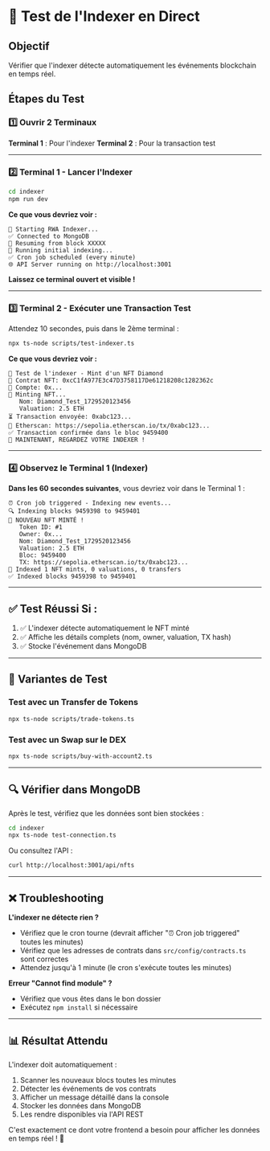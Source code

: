 # 🧪 Test de l'Indexer en Direct

## Objectif
Vérifier que l'indexer détecte automatiquement les événements blockchain en temps réel.

## Étapes du Test

### 1️⃣ Ouvrir 2 Terminaux

**Terminal 1** : Pour l'indexer
**Terminal 2** : Pour la transaction test

---

### 2️⃣ Terminal 1 - Lancer l'Indexer

```bash
cd indexer
npm run dev
```

**Ce que vous devriez voir :**
```
🚀 Starting RWA Indexer...
✅ Connected to MongoDB
📍 Resuming from block XXXXX
🔄 Running initial indexing...
✅ Cron job scheduled (every minute)
🌐 API Server running on http://localhost:3001
```

**Laissez ce terminal ouvert et visible !**

---

### 3️⃣ Terminal 2 - Exécuter une Transaction Test

Attendez 10 secondes, puis dans le 2ème terminal :

```bash
npx ts-node scripts/test-indexer.ts
```

**Ce que vous devriez voir :**
```
🧪 Test de l'indexer - Mint d'un NFT Diamond
📍 Contrat NFT: 0xcC1fA977E3c47D3758117De61218208c1282362c
👤 Compte: 0x...
💎 Minting NFT...
   Nom: Diamond_Test_1729520123456
   Valuation: 2.5 ETH
⏳ Transaction envoyée: 0xabc123...
🔗 Etherscan: https://sepolia.etherscan.io/tx/0xabc123...
✅ Transaction confirmée dans le bloc 9459400
🎯 MAINTENANT, REGARDEZ VOTRE INDEXER !
```

---

### 4️⃣ Observez le Terminal 1 (Indexer)

**Dans les 60 secondes suivantes**, vous devriez voir dans le Terminal 1 :

```
⏰ Cron job triggered - Indexing new events...
🔍 Indexing blocks 9459398 to 9459401
🔔 NOUVEAU NFT MINTÉ !
   Token ID: #1
   Owner: 0x...
   Nom: Diamond_Test_1729520123456
   Valuation: 2.5 ETH
   Bloc: 9459400
   TX: https://sepolia.etherscan.io/tx/0xabc123...
💎 Indexed 1 NFT mints, 0 valuations, 0 transfers
✅ Indexed blocks 9459398 to 9459401
```

---

## ✅ Test Réussi Si :

1. ✅ L'indexer détecte automatiquement le NFT minté
2. ✅ Affiche les détails complets (nom, owner, valuation, TX hash)
3. ✅ Stocke l'événement dans MongoDB

---

## 🎨 Variantes de Test

### Test avec un Transfer de Tokens

```bash
npx ts-node scripts/trade-tokens.ts
```

### Test avec un Swap sur le DEX

```bash
npx ts-node scripts/buy-with-account2.ts
```

---

## 🔍 Vérifier dans MongoDB

Après le test, vérifiez que les données sont bien stockées :

```bash
cd indexer
npx ts-node test-connection.ts
```

Ou consultez l'API :

```bash
curl http://localhost:3001/api/nfts
```

---

## ❌ Troubleshooting

**L'indexer ne détecte rien ?**
- Vérifiez que le cron tourne (devrait afficher "⏰ Cron job triggered" toutes les minutes)
- Vérifiez que les adresses de contrats dans `src/config/contracts.ts` sont correctes
- Attendez jusqu'à 1 minute (le cron s'exécute toutes les minutes)

**Erreur "Cannot find module" ?**
- Vérifiez que vous êtes dans le bon dossier
- Exécutez `npm install` si nécessaire

---

## 📊 Résultat Attendu

L'indexer doit automatiquement :
1. Scanner les nouveaux blocs toutes les minutes
2. Détecter les événements de vos contrats
3. Afficher un message détaillé dans la console
4. Stocker les données dans MongoDB
5. Les rendre disponibles via l'API REST

C'est exactement ce dont votre frontend a besoin pour afficher les données en temps réel ! 🎉

